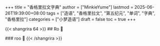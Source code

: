 +++
title = "香格里拉文字典"
author = ["MinkieYume"]
lastmod = 2025-06-26T19:39:00+08:00
tags = ["造语", "香格里拉文", "第五纪元", "单词", "字典", "香格里拉"]
categories = ["小梦造语"]
draft = false
toc = true
+++

{{< shangrira 64 >}}
\## Ro 󰀤

\### roo 󰀁
{{< /shangrira >}}
